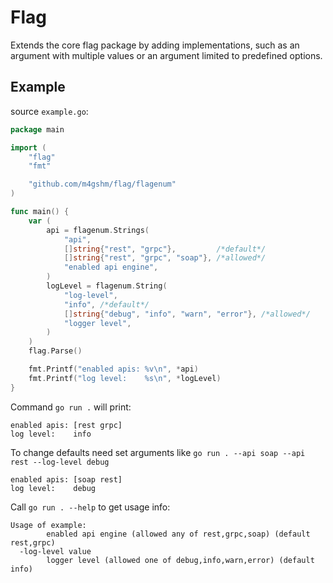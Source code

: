 # Flag

Extends the core flag package by adding implementations, such as an
argument with multiple values or an argument limited to predefined
options.

## Example

source `example.go`:

``` go
package main

import (
    "flag"
    "fmt"

    "github.com/m4gshm/flag/flagenum"
)

func main() {
    var (
        api = flagenum.Strings(
            "api",
            []string{"rest", "grpc"},         /*default*/
            []string{"rest", "grpc", "soap"}, /*allowed*/
            "enabled api engine",
        )
        logLevel = flagenum.String(
            "log-level",
            "info", /*default*/
            []string{"debug", "info", "warn", "error"}, /*allowed*/
            "logger level",
        )
    )
    flag.Parse()

    fmt.Printf("enabled apis: %v\n", *api)
    fmt.Printf("log level:    %s\n", *logLevel)
}
```

Command `go run .` will print:

``` console
enabled apis: [rest grpc]
log level:    info
```

To change defaults need set arguments like
`go run . --api soap --api rest --log-level debug`

``` console
enabled apis: [soap rest]
log level:    debug
```

Call `go run . --help` to get usage info:

``` console
Usage of example:
        enabled api engine (allowed any of rest,grpc,soap) (default rest,grpc)
  -log-level value
        logger level (allowed one of debug,info,warn,error) (default info)
```
